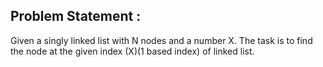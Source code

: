 Problem Statement :
-------------------
Given a singly linked list with N nodes and a number X. The task is to find the node at the given index (X)(1 based index) of linked list. <br/>
